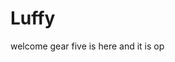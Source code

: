 # Luffy
welcome
gear five is here and it is op 
 
 
     
  
            
                                
                                              
                                                           
                                                                          
                                               
                                         
                           
              
      
 
